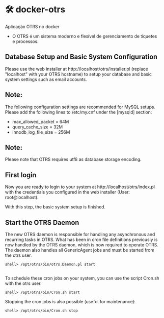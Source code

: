 # 🛠️ docker-otrs 
Aplicação OTRS no docker

- O OTRS é um sistema moderno e flexível de gerenciamento de tíquetes e processos.

## Database Setup and Basic System Configuration

Please use the web installer at http://localhost/otrs/installer.pl (replace "localhost" with your OTRS hostname) to setup your database and basic system settings such as email accounts.
##

## **Note**: 
The following configuration settings are recommended for MySQL setups. Please add the following lines to /etc/my.cnf under the [mysqld] section:

- max_allowed_packet   = 64M
- query_cache_size     = 32M
- innodb_log_file_size = 256M
##               

## **Note**: 

Please note that OTRS requires utf8 as database storage encoding.
##

## First login

Now you are ready to login to your system at http://localhost/otrs/index.pl with the credentials you configured in the web installer (User: root@localhost).

With this step, the basic system setup is finished.
##

## Start the OTRS Daemon

The new OTRS daemon is responsible for handling any asynchronous and recurring tasks in OTRS. What has been in cron file definitions previously is now handled by the OTRS daemon, which is now required to operate OTRS. The daemon also handles all GenericAgent jobs and must be started from the otrs user.

``` 
shell> /opt/otrs/bin/otrs.Daemon.pl start 
```

##            

To schedule these cron jobs on your system, you can use the script Cron.sh with the otrs user.

```
shell> /opt/otrs/bin/Cron.sh start
```
            

Stopping the cron jobs is also possible (useful for maintenance):

```
shell> /opt/otrs/bin/Cron.sh stop
```    
